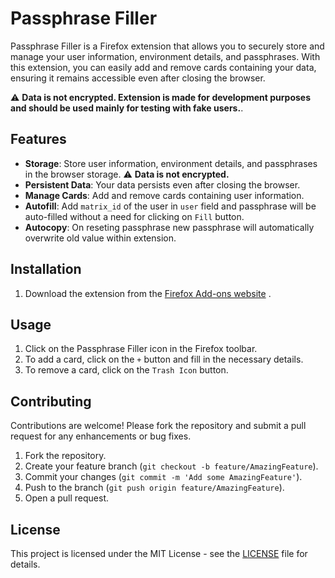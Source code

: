 # Passphrase Filler

Passphrase Filler is a Firefox extension that allows you to securely store and manage your user information, environment details, and passphrases. 
With this extension, you can easily add and remove cards containing your data, ensuring it remains accessible even after closing the browser.

⚠️ **Data is not encrypted. Extension is made for development purposes and should be used mainly for testing with 
fake users.**.

## Features

- **Storage**: Store user information, environment details, and passphrases in the browser storage.
  ⚠️ **Data is not encrypted.**
- **Persistent Data**: Your data persists even after closing the browser.
- **Manage Cards**: Add and remove cards containing user information.
- **Autofill**: Add `matrix_id` of the user in `user` field and passphrase will be auto-filled without 
  a need for clicking on `Fill` button.
- **Autocopy**: On reseting passphrase new passphrase will automatically overwrite old value within extension. 

## Installation

1. Download the extension from the [Firefox Add-ons website](https://addons.mozilla.org/de/firefox/addon/passphrase-filler/?utm_content=search&utm_medium=referral&utm_source=addons.mozilla.org) .


## Usage

1. Click on the Passphrase Filler icon in the Firefox toolbar.
2. To add a card, click on the `+` button and fill in the necessary details.
3. To remove a card, click on the `Trash Icon` button.

## Contributing

Contributions are welcome! Please fork the repository and submit a pull request for any enhancements or bug fixes.

1. Fork the repository.
2. Create your feature branch (`git checkout -b feature/AmazingFeature`).
3. Commit your changes (`git commit -m 'Add some AmazingFeature'`).
4. Push to the branch (`git push origin feature/AmazingFeature`).
5. Open a pull request.

## License

This project is licensed under the MIT License - see the [LICENSE](LICENSE) file for details.


